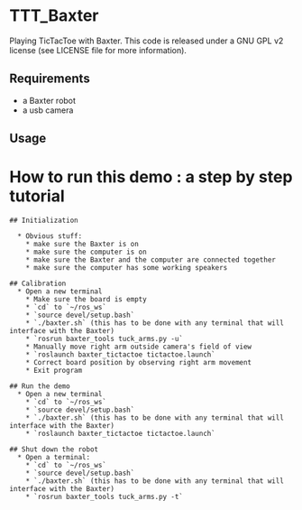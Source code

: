 # TTT_Baxter

Playing TicTacToe with Baxter.
This code is released under a GNU GPL v2 license (see LICENSE file for more information).

## Requirements

 * a Baxter robot
 * a usb camera

## Usage

   # How to run this demo : a step by step tutorial

    ## Initialization

      * Obvious stuff:
        * make sure the Baxter is on
        * make sure the computer is on
        * make sure the Baxter and the computer are connected together
        * make sure the computer has some working speakers

    ## Calibration 
      * Open a new terminal
        * Make sure the board is empty
        * `cd` to `~/ros_ws`
        * `source devel/setup.bash`
        * `./baxter.sh` (this has to be done with any terminal that will interface with the Baxter)
        * `rosrun baxter_tools tuck_arms.py -u`
        * Manually move right arm outside camera's field of view
        * `roslaunch baxter_tictactoe tictactoe.launch`
        * Correct board position by observing right arm movement
        * Exit program

    ## Run the demo
      * Open a new terminal
        * `cd` to `~/ros_ws`
        * `source devel/setup.bash`
        * `./baxter.sh` (this has to be done with any terminal that will interface with the Baxter)
        * `roslaunch baxter_tictactoe tictactoe.launch`    

    ## Shut down the robot
      * Open a terminal:
        * `cd` to `~/ros_ws`
        * `source devel/setup.bash`
        * `./baxter.sh` (this has to be done with any terminal that will interface with the Baxter)
        * `rosrun baxter_tools tuck_arms.py -t`


